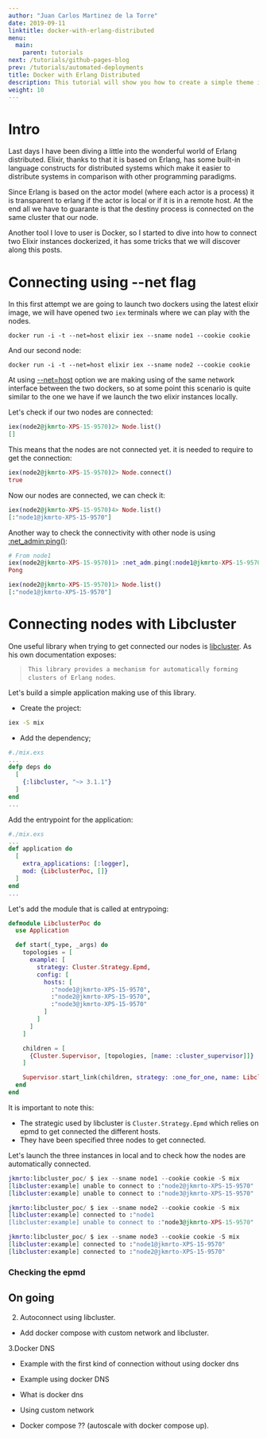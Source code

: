 ```yaml
---
author: "Juan Carlos Martinez de la Torre"
date: 2019-09-11
linktitle: docker-with-erlang-distributed
menu:
  main:
    parent: tutorials
next: /tutorials/github-pages-blog
prev: /tutorials/automated-deployments
title: Docker with Erlang Distributed
description: This tutorial will show you how to create a simple theme in Hugo.
weight: 10
---
```


# Intro 

Last days I have been diving a little into the wonderful world of Erlang distributed. Elixir, thanks to that it is based on Erlang, has some built-in language constructs for distributed systems which make it easier to distribute systems in comparison with other programming paradigms.

Since Erlang is based on the actor model (where each actor is a process) it is transparent to erlang if the actor is local or if it is in a remote host. At the end all we have to guarante is that the destiny process is connected on the same cluster that our node.

Another tool I love to user is Docker, so I started to dive into how to connect two Elixir instances dockerized, it has some tricks that we will discover along this posts.

# Connecting using --net flag

In this first attempt we are going to launch two dockers using the latest elixir image, we will have opened two `iex` terminals where we can play with the nodes.

```console
docker run -i -t --net=host elixir iex --sname node1 --cookie cookie
```
And our second node:
``` console
docker run -i -t --net=host elixir iex --sname node2 --cookie cookie
```

 At using [--net=host](https://docs.docker.com/network/host/) option we are making using of the same network interface between the two dockers, so at some point this scenario is quite similar to the one we have if we launch the two elixir instances locally.

Let's check if our two nodes are connected:

```Elixir
iex(node2@jkmrto-XPS-15-9570)2> Node.list()
[]
```
This means that the nodes are not connected yet. it is needed to require to get the connection:

```Elixir
iex(node2@jkmrto-XPS-15-9570)2> Node.connect()
true
```

Now our nodes are connected, we can check it:

```Elixir
iex(node2@jkmrto-XPS-15-9570)4> Node.list()   
[:"node1@jkmrto-XPS-15-9570"]
```

Another way to check the connectivity with other node is using [:net_admin:ping()](http://erlang.org/doc/man/net_adm.html#ping-1):

```elixir
# From node1
iex(node2@jkmrto-XPS-15-9570)1> :net_adm.ping(:node1@jkmrto-XPS-15-9570)
Pong

iex(node2@jkmrto-XPS-15-9570)1> Node.list() 
[:"node1@jkmrto-XPS-15-9570"]
```

# Connecting nodes with Libcluster

One useful library when trying to get connected our nodes is [libcluster](https://github.com/bitwalker/libcluster). As his own documentation exposes:
> `This library provides a mechanism for automatically forming clusters of Erlang nodes`.

Let's build a simple application making use of this library. 
- Create the project:

```Bash
iex -S mix
```

- Add the dependency;
```Elixir
#./mix.exs
...
defp deps do
  [
    {:libcluster, "~> 3.1.1"}
  ]
end
...
```

Add the entrypoint for the application: 

```Elixir
#./mix.exs
...
def application do
  [
    extra_applications: [:logger],
    mod: {LibclusterPoc, []}
  ]
end
...
```

Let's add the module that is called at entrypoing:

```Elixir
defmodule LibclusterPoc do
  use Application

  def start(_type, _args) do
    topologies = [
      example: [
        strategy: Cluster.Strategy.Epmd,
        config: [
          hosts: [
            :"node1@jkmrto-XPS-15-9570",
            :"node2@jkmrto-XPS-15-9570",
            :"node3@jkmrto-XPS-15-9570"
          ]
        ]
      ]
    ]

    children = [
      {Cluster.Supervisor, [topologies, [name: :cluster_supervisor]]}
    ]

    Supervisor.start_link(children, strategy: :one_for_one, name: LibclusterPoc)
  end
end
```

It is important to note this:
- The strategic used by libcluster is `Cluster.Strategy.Epmd` which relies on epmd to get connected the different hosts. 
- They have been specified three nodes to get connected.

Let's launch the three instances in local and to check how the nodes are automatically connected.


```Elixir
jkmrto:libcluster_poc/ $ iex --sname node1 --cookie cookie -S mix
[libcluster:example] unable to connect to :"node2@jkmrto-XPS-15-9570"
[libcluster:example] unable to connect to :"node3@jkmrto-XPS-15-9570"
```

```Elixir
jkmrto:libcluster_poc/ $ iex --sname node2 --cookie cookie -S mix                         
[libcluster:example] connected to :"node1
[libcluster:example] unable to connect to :"node3@jkmrto-XPS-15-9570"
```

```Elixir
jkmrto:libcluster_poc/ $ iex --sname node3 --cookie cookie -S mix                         
[libcluster:example] connected to :"node1@jkmrto-XPS-15-9570"
[libcluster:example] connected to :"node2@jkmrto-XPS-15-9570"
```

### Checking the epmd

## On going

2. Autoconnect using libcluster.

 - Add docker compose with custom network and libcluster.  

 3.Docker DNS

 - Example  with the first kind of connection without using docker dns

 - Example using docker DNS
 
 - What is docker dns
 
 - Using custom network 
 
 - Docker compose ?? (autoscale with docker compose up).
